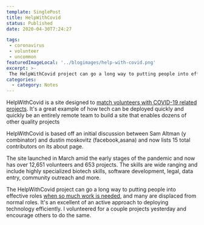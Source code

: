 ```yaml
---
template: SinglePost
title: HelpWithCovid
status: Published
date: 2020-04-30T7:24:27
tags:
 - coronavirus
 - volunteer
 - uncommon
featuredImageLocal: '../blogimages/help-with-covid.png'
excerpt: >-
 The HelpWithCovid project can go a long way to putting people into effective roles at a time when a lot of work is needed, and many are displaced from normal roles. It's an excellent of an active approach to deploying technology efficiently. I volunteered for a couple projects yesterday and encourage others to do the same.
categories:
  - category: Notes
---
```

HelpWithCovid is a site designed to [match volunteers with COVID-19 related projects](https://helpwithcovid.com/). It's a great example of how tech can be deployed quickly and quickly be an entirely remote team to build a site that enables dozens of other quality projects

HelpWithCovid is based off an initial discussion between Sam Altman (y combinator) and dustin moskovitz (facebook,asana) and now lists 15 total contributors on its about page.

The site launched in March amid the early stages of the pandemic and now has over 12,651 volunteers and 653 projects. The skills are wide ranging and include highly specialized biotech skills, software development, legal, data entry, community outreach and more.

The HelpWithCovid project can go a long way to putting people into effective roles [when so much work is needed](https://ecomloop.com/posts/covid-volunteer-opportunities/), and many are displaced from normal roles. It's an excellent of an active approach to deploying technology efficiently. I volunteered for a couple projects yesterday and encourage others to do the same.
